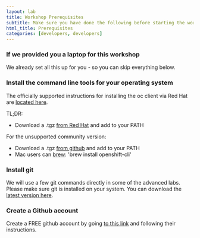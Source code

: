 ```yaml
---
layout: lab
title: Workshop Prerequisites
subtitle: Make sure you have done the following before starting the workshop labs
html_title: Prerequisites
categories: [developers, developers]
---
```


### If we provided you a laptop for this workshop
We already set all this up for you - so you can skip everything below.


### Install the command line tools for your operating system
The officially supported instructions for installing the oc client via Red Hat are [located here][1].  

TL;DR:

* Download a .tgz [from Red Hat][5] and add to your PATH

For the unsupported community version:

* Download a .tgz [from github][2] and add to your PATH
* Mac users can [brew][3]: 'brew install openshift-cli'


### Install git 
We will use a few git commands directly in some of the advanced labs.  Please make sure git is installed on your system.  You can download the [latest version here][4].


### Create a Github account
Create a FREE github account by going [to this link][6] and following their instructions.


[1]: https://docs.openshift.com/enterprise/latest/cli_reference/get_started_cli.html
[2]: https://github.com/openshift/origin/releases
[3]: http://brew.sh/
[4]: http://git-scm.com/downloads
[5]: https://access.redhat.com/downloads/content/290
[6]: https://github.com/join?source=header-home